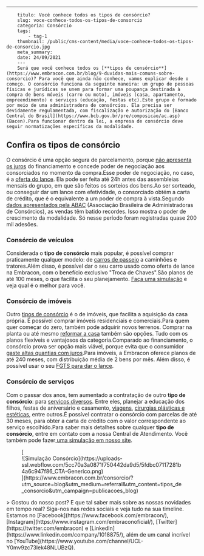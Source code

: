 ---
        titulo: Você conhece todos os tipos de consórcio?
        slug: voce-conhece-todos-os-tipos-de-consorcio
        categoria: Consórcio
        tags:
            - tag-1
        thumbnail: /public/cms-content/media/voce-conhece-todos-os-tipos-de-consorcio.jpg
        meta_summary: 
        date: 24/09/2021
        ---
        Será que você conhece todos os [**tipos de consórcio**](https://www.embracon.com.br/blog/9-duvidas-mais-comuns-sobre-consorcio)? Para você que ainda não conhece, vamos explicar desde o começo. O consórcio funciona da seguinte maneira: um grupo de pessoas físicas e jurídicas se unem para formar uma poupança destinada à compra de bens móveis (carro ou moto), imóveis (casa, apartamento, empreendimento) e serviços (educação, festas etc).Este grupo é formado por meio de uma administradora de consórcios. Ela precisa ser devidamente regulamentada, com fiscalização e autorização do [Banco Central do Brasil](https://www.bcb.gov.br/pre/composicao/ac.asp) (Bacen).Para funcionar dentro da lei, a empresa de consórcio deve seguir normatizações específicas da modalidade.

Confira os tipos de consórcio
-----------------------------

O consórcio é uma opção segura de parcelamento, porque [não apresenta os juros](https://www.embracon.com.br/blog/consorcio-nao-tem-juros-entenda) do financiamento e concede poder de negociação aos consorciados no momento da compra.Esse poder de negociação, no caso, é a [oferta do lance](https://www.embracon.com.br/blog/como-funcionam-os-tipos-de-lances-no-consorcio). Ela pode ser feita até 24h antes das assembleias mensais do grupo, em que são feitos os sorteios dos bens.Ao ser sorteado, ou conseguir dar um lance com efetividade, o consorciado obtém a carta de crédito, que é o equivalente a um poder de compra à vista.Segundo [dados apresentados pela ABAC](http://abac.org.br/imprensa/press-releases-detalhe&id=215) (Associação Brasileira de Administradoras de Consórcios), as vendas têm batido recordes. Isso mostra o poder de crescimento da modalidade. Só nesse período foram registradas quase 200 mil adesões.

### Consórcio de veículos

Considerada o **tipo de consórcio** mais popular, é possível comprar praticamente qualquer modelo: de [carros de passeio](https://www.embracon.com.br/blog/duvidas-frequentes-consorcio-de-carro) a caminhões e tratores.Além disso, é possível dar o seu carro usado como oferta de lance na Embracon, com o benefício exclusivo "Troca de Chaves".São planos de até 100 meses, o que facilita o seu planejamento. [Faça uma simulação](http://www.embracon.com.br/ecommerce) e veja qual é o melhor para você.

### Consórcio de imóveis

Outro [tipos de consórcio](https://www.embracon.com.br/blog/consorcio-de-imoveis-vale-a-pena) é o de imóveis, que facilita a aquisição da casa própria. É possível comprar imóveis residenciais e comerciais.Para quem quer começar do zero, também pode adquirir novos terrenos. Comprar na planta ou até mesmo [reformar a casa](https://www.embracon.com.br/blog/afinal-vale-a-pena-fazer-um-consorcio-para-reformar-a-casa) também são opções. Tudo com os planos flexíveis e vantajosos da categoria.Comparado ao financiamento, o consórcio prova ser opção mais viável, porque evita que o consumidor [gaste altas quantias com juros](https://www.embracon.com.br/blog/consorcio-nao-tem-juros-entenda).Para imóveis, a Embracon oferece planos de até 240 meses, com distribuição média de 2 bens por mês. Além disso, é possível usar o seu [FGTS para dar o lance](https://www.embracon.com.br/conhecaoconsorcio/minha-cota-de-imovel-foi-contemplada-como-utilizar-o-fgts).

### Consórcio de serviços

Com o passar dos anos, tem aumentado a contratação de outro **tipo de consórcio**: para [serviços diversos](https://www.embracon.com.br/blog/consorcio-de-servicos-tudo-o-que-voce-precisa-saber-sobre-o-assunto). Entre eles, planejar a educação dos filhos, festas de aniversário e casamento, [viagens](https://www.embracon.com.br/blog/4-coisas-que-voce-precisa-fazer-se-quiser-viajar-todo-ano), [cirurgias plásticas e estéticas](https://www.embracon.com.br/blog/5-duvidas-sobre-o-consorcio-de-cirurgia), entre outros.É possível contratar o consórcio com parcelas de até 30 meses, para obter a carta de crédito com o valor correspondente ao serviço escolhido.Para saber mais detalhes sobre qualquer **tipo de consórcio**, entre em contato com a nossa Central de Atendimento. Você também pode fazer[ uma simulação em nosso site](http://www.embracon.com.br/ecommerce).

<figure class="w-richtext-figure-type-image w-richtext-align-center">[<div>![Simulação Consórcio](https://uploads-ssl.webflow.com/5cc70a3a0871f750442da9d5/5fdbc07117281b4a6c947f86_CTA-Generico.png)</div>](https://www.embracon.com.br/consorcio/?utm_source=blog&utm_medium=referral&utm_content=tipos_de_consorcio&utm_campaign=publicacoes_blog)</figure>> Gostou do nosso post? E que tal saber mais sobre as nossas novidades em tempo real? Siga-nos nas redes sociais e veja tudo na sua timeline. Estamos no [Facebook](https://www.facebook.com/embracon/), [Instagram](https://www.instagram.com/embraconoficial/), [Twitter](https://twitter.com/embracon) e [LinkedIn](https://www.linkedin.com/company/1018875/), além de um canal incrível no [YouTube](https://www.youtube.com/channel/UCL-Y0mv9zc73Iek48NLUBzQ).
        